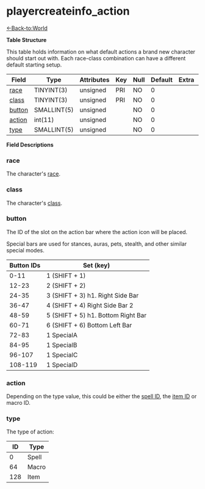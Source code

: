 # playercreateinfo\_action

[<-Back-to:World](database-world.md)

**Table Structure**

This table holds information on what default actions a brand new character should start out with. Each race-class combination can have a different default starting setup.

| Field       | Type        | Attributes | Key | Null | Default | Extra | Comment |
|-------------|-------------|------------|-----|------|---------|-------|---------|
| [race][1]   | TINYINT(3)  | unsigned   | PRI | NO   | 0       |       |         |
| [class][2]  | TINYINT(3)  | unsigned   | PRI | NO   | 0       |       |         |
| [button][3] | SMALLINT(5) | unsigned   |     | NO   | 0       |       |         |
| [action][4] | int(11)     | unsigned   |     | NO   | 0       |       |         |
| [type][5]   | SMALLINT(5) | unsigned   |     | NO   | 0       |       |         |

[1]: #race
[2]: #class
[3]: #button
[4]: #action
[5]: #type

**Field Descriptions**

### race

The character's [race](ChrRaces#ChrRaces-Content).

### class

The character's [class](ChrClasses#ChrClasses-Content).

### button

The ID of the slot on the action bar where the action icon will be placed.

Special bars are used for stances, auras, pets, stealth, and other similar special modes.

| Button IDs | Set (key)                          |
|------------|------------------------------------|
| 0-11       | 1 (SHIFT + 1)                      |
| 12-23      | 2 (SHIFT + 2)                      |
| 24-35      | 3 (SHIFT + 3) h1. Right Side Bar   |
| 36-47      | 4 (SHIFT + 4) Right Side Bar 2     |
| 48-59      | 5 (SHIFT + 5) h1. Bottom Right Bar |
| 60-71      | 6 (SHIFT + 6) Bottom Left Bar      |
| 72-83      | 1 SpecialA                         |
| 84-95      | 1 SpecialB                         |
| 96-107     | 1 SpecialC                         |
| 108-119    | 1 SpecialD                         |

### action

Depending on the type value, this could be either the [spell ID](Spell#Spell-ID), the [item ID](item_template#item_template-entry) or macro ID.

### type

The type of action:

| ID  | Type  |
|-----|-------|
| 0   | Spell |
| 64  | Macro |
| 128 | Item  |
